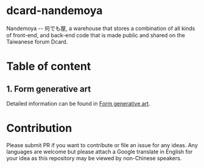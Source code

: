 # dcard-nandemoya

Nandemoya -- 何でも屋, a warehouse that stores a combination of all kinds of front-end, and back-end code that is made public and shared on the Taiwanese forum Dcard.

# Table of content

## 1. Form generative art

Detailed information can be found in [Form generative art](./1_form_generative_art/README.md).





# Contribution

Please submit PR if you want to contribute or file an issue for any ideas. Any languages are welcome but please attach a Google translate in English for your idea as this repository may be viewed by non-Chinese speakers.
